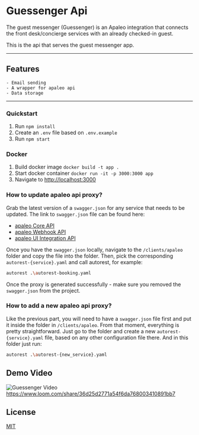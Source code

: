 # Guessenger Api

The guest messenger (Guessenger) is an Apaleo integration that connects the front desk/concierge services with an
already checked-in guest.

This is the api that serves the guest messenger app.

---

## Features

    - Email sending
    - A wrapper for apaleo api
    - Data storage

---

### Quickstart

1. Run `npm install`
2. Create an `.env` file based on `.env.example`
3. Run `npm start`

### Docker

1. Build docker image `docker build -t app .`
2. Start docker container `docker run -it -p 3000:3000 app`
3. Navigate to [http://localhost:3000](http://localhost:3000)

### How to update apaleo api proxy?

Grab the latest version of a `swagger.json` for any service that needs to be updated. The link to `swagger.json` file
can be found here:

- [apaleo Core API](https://api.apaleo.com/swagger)
- [apaleo Webhook API](https://webhook.apaleo.com/swagger)
- [apaleo UI Integration API](https://integration.apaleo.com/swagger)

Once you have the `swagger.json` locally, navigate to the `/clients/apaleo` folder and copy the file into the folder.
Then, pick the corresponding `autorest-{service}.yaml` and call autorest, for example:

```bash
autorest .\autorest-booking.yaml
```

Once the proxy is generated successfully - make sure you removed the `swagger.json` from the project.

### How to add a new apaleo api proxy?

Like the previous part, you will need to have a `swagger.json` file first and put it inside the folder
in `/clients/apaleo`. From that moment, everything is pretty straightforward. Just go to the folder and create a
new `autorest-{service}.yaml` file, based on any other configuration file there. And in this folder just run:

```bash
autorest .\autorest-{new_service}.yaml
```

## Demo Video

![Guessenger Video](https://eu.ui-avatars.com/api/?name=Guest+Messenger&background=0D8ABC&color=fff) https://www.loom.com/share/36d25d2771a54f6da768003410891bb7

## License

[MIT](https://choosealicense.com/licenses/mit/)
